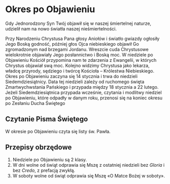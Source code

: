 # Okres po Objawieniu

Gdy Jednorodzony Syn Twój objawił się w naszej śmiertelnej naturze, udzielił nam na nowo światła naszej nieśmiertelności.

Przy Narodzeniu Chrystusa Pana głosy Aniołów i światło gwiazdy ogłosiły Jego Boską godność, później głos Ojca 
niebieskiego objawił Go zgromadzonym nad brzegami Jordanu. Wreszcie cuda Chrystusowe wielokrotnie objawiały Jego 
posłannictwo i Boską moc. W niedziele po Objawieniu Kościół przypomina nam te zdarzenia z Ewangelii, w których 
Chrystus objawiał swą moc. Kolejno widzimy Chrystusa jako lekarza, władcę przyrody, sędziego i twórcę Kościoła – 
Królestwa Niebieskiego.
Okres po Objawieniu zaczyna się 14 stycznia i trwa do niedzieli Siedemdziesiątnicy. Data tej niedzieli zależy od 
ruchomego święta Zmartwychwstania Pańskiego i przypada między 18 stycznia a 22 lutego. Jeżeli Siedemdziesiątnica 
przypada wcześnie, czytania i modlitwy niedziel po Objawieniu, które odpadły w danym roku, przenosi się na koniec 
okresu po Zesłaniu Ducha Świętego

## Czytanie Pisma Świętego
W okresie po Objawieniu czyta się listy św. Pawła.

## Przepisy obrzędowe
1. Niedziele po Objawieniu są 2 klasy.
2. W dni wolne od świąt odprawia się Mszę z ostatniej niedzieli bez _Gloria_ i bez _Credo_, z prefacją zwykłą.
3. W soboty wolne od świąt odprawia się Mszę «O Matce Bożej w soboty».